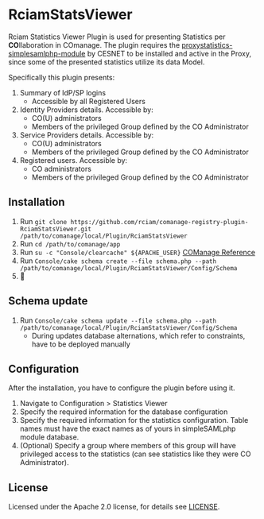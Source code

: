 # RciamStatsViewer

Rciam Statistics Viewer Plugin is used for presenting Statistics per **CO**llaboration in COmanage.
The plugin requires the [proxystatistics-simplesamlphp-module](https://github.com/CESNET/proxystatistics-simplesamlphp-module) by CESNET to be installed and active in the Proxy, since some of the presented statistics utilize its data Model.

Specifically this plugin presents:
1. Summary of IdP/SP logins
   - Accessible by all Registered Users
2. Identity Providers details. Accessible by:
   - CO(U) administrators
   - Members of the privileged Group defined by the CO Administrator 
3. Service Providers details. Accessible by:
   - CO(U) administrators
   - Members of the privileged Group defined by the CO Administrator
4. Registered users. Accessible by:
   - CO administrators
   - Members of the privileged Group defined by the CO Administrator

## Installation

1. Run `git clone https://github.com/rciam/comanage-registry-plugin-RciamStatsViewer.git /path/to/comanage/local/Plugin/RciamStatsViewer`
2. Run `cd /path/to/comanage/app`
3. Run `su -c "Console/clearcache" ${APACHE_USER}` [COManage Reference](https://spaces.at.internet2.edu/display/COmanage/Installing+and+Enabling+Registry+Plugins)
4. Run `Console/cake schema create --file schema.php --path /path/to/comanage/local/Plugin/RciamStatsViewer/Config/Schema`
5. 🍺

## Schema update

1. Run `Console/cake schema update --file schema.php --path /path/to/comanage/local/Plugin/RciamStatsViewer/Config/Schema`
   - During updates database alternations, which refer to constraints, have to be deployed manually

## Configuration

After the installation, you have to configure the plugin before using it. 
1. Navigate to Configuration > Statistics Viewer
2. Specify the required information for the database configuration
3. Specify the required information for the statistics configuration. Table names must have the exact names as of yours in simpleSAMLphp module database.
4. (Optional) Specify a group where members of this group will have privileged access to the statistics (can see statistics like they were CO Administrator). 

## License

Licensed under the Apache 2.0 license, for details see [LICENSE](https://github.com/rciam/comanage-registry-plugin-RciamStatsViewer/blob/master/LICENSE).
